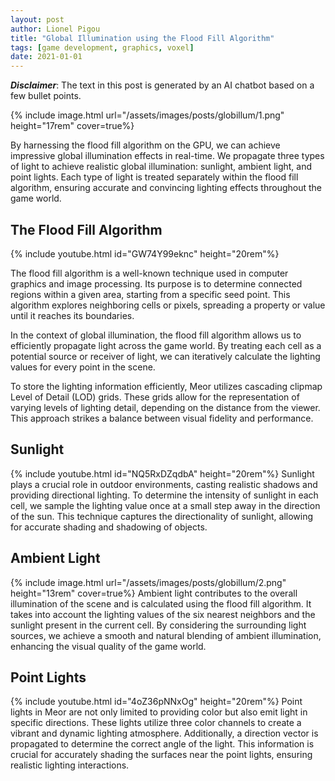 ```yaml
---
layout: post
author: Lionel Pigou
title: "Global Illumination using the Flood Fill Algorithm"
tags: [game development, graphics, voxel]
date: 2021-01-01
---
```


**_Disclaimer_**: The text in this post is generated by an AI chatbot based on a few bullet points.


<!-- Prompt:
Write a blog post in markdown titled "Global Illumination using the Flood Fill Algorithm". Go a deeper for each pointer and improve my English writing.
Context: my game Meor is a smooth voxel game that runs mostly on GPU.
Content:
- The GI (global illumination) is implemented on GPU using the flood fill algorithm
- The light is stored in cascading clipmap LOD grids
- There are 3 types of light that are propagated: sunlight, ambient light and point lights. The 3 types are treated seperately in the flood fill algorithm.
- Sunlight grabs it's value in each cell by sampling once a small step away in the direction of the sun.
- Ambient light is calculated by using the typical flood fill algorithm. It's a function of the 6 nearest neighbours and the sunlight in the current cell.
- Point lights are colored so they use 3 channels. A direction vector is also propagated to determine the correct angle of the light, this is needed to correctly shade the surfaces near the point lights.
-->

{% include image.html url="/assets/images/posts/globillum/1.png" height="17rem" cover=true%}

By harnessing the flood fill algorithm on the GPU, we can achieve impressive global illumination effects in real-time. We propagate three types of light to achieve realistic global illumination: sunlight, ambient light, and point lights. Each type of light is treated separately within the flood fill algorithm, ensuring accurate and convincing lighting effects throughout the game world.

## The Flood Fill Algorithm
{% include youtube.html id="GW74Y99eknc" height="20rem"%}

The flood fill algorithm is a well-known technique used in computer graphics and image processing. Its purpose is to determine connected regions within a given area, starting from a specific seed point. This algorithm explores neighboring cells or pixels, spreading a property or value until it reaches its boundaries.

In the context of global illumination, the flood fill algorithm allows us to efficiently propagate light across the game world. By treating each cell as a potential source or receiver of light, we can iteratively calculate the lighting values for every point in the scene.

To store the lighting information efficiently, Meor utilizes cascading clipmap Level of Detail (LOD) grids. These grids allow for the representation of varying levels of lighting detail, depending on the distance from the viewer. This approach strikes a balance between visual fidelity and performance.

## Sunlight
{% include youtube.html id="NQ5RxDZqdbA" height="20rem"%}
Sunlight plays a crucial role in outdoor environments, casting realistic shadows and providing directional lighting. To determine the intensity of sunlight in each cell, we sample the lighting value once at a small step away in the direction of the sun. This technique captures the directionality of sunlight, allowing for accurate shading and shadowing of objects.

## Ambient Light
{% include image.html url="/assets/images/posts/globillum/2.png" height="13rem" cover=true%}
Ambient light contributes to the overall illumination of the scene and is calculated using the flood fill algorithm. It takes into account the lighting values of the six nearest neighbors and the sunlight present in the current cell. By considering the surrounding light sources, we achieve a smooth and natural blending of ambient illumination, enhancing the visual quality of the game world.

## Point Lights
{% include youtube.html id="4oZ36pNNxOg" height="20rem"%}
Point lights in Meor are not only limited to providing color but also emit light in specific directions. These lights utilize three color channels to create a vibrant and dynamic lighting atmosphere. Additionally, a direction vector is propagated to determine the correct angle of the light. This information is crucial for accurately shading the surfaces near the point lights, ensuring realistic lighting interactions.


